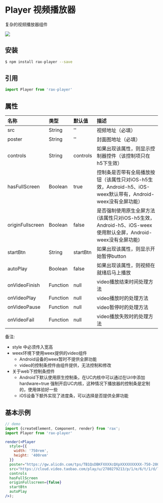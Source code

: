 # Player 视频播放器

复杂的视频播放器组件

![](https://gw.alicdn.com/tfs/TB1.NTYRVXXXXcNXVXXXXXXXXXX-255-201.gif)

## 安装

```bash
$ npm install rax-player --save
```

## 引用

```jsx
import Player from 'rax-player'
```

## 属性

| 名称               | 类型       | 默认值      | 描述                                       |
| :--------------- | :------- | :------- | :--------------------------------------- |
| src              | String   | ''       | 视频地址（必填）                                 |
| poster           | String   | ''       | 封面图地址（必填）                                |
| controls         | String   | controls | 如果出现该属性，则显示控制器控件（该控制项只在h5下生效）            |
| hasFullScreen    | Boolean  | true     | 控制条是否带有全局播放按钮（该属性只对iOS-h5生效，Android-h5、iOS-weex默认带有，Android-weex没有全屏功能） |
| originFullscreen | Boolean  | false    | 是否强制使用原生全屏方法(该属性只对iOS-h5生效，Android-h5、iOS-weex使用默认全屏，Android-weex没有全屏功能) |
| startBtn         | String   | startBtn | 如果出现该属性，则显示开始暂停button                    |
| autoPlay         | Boolean  | false    | 如果出现该属性，则视频在就绪后马上播放                      |
| onVideoFinish    | Function | null     | video播放结束时间处理方法                          |
| onVideoPlay      | Function | null     | video播放时的处理方法                            |
| onVideoPause     | Function | null     | video暂停时的处理方法                            |
| onVideoFail      | Function | null     | video播放失败时的处理方法                          |

备注:

* style 中必须传入宽高
* weex环境下使用weex提供的video组件
  + Android设备的weex暂时不提供全屏功能
  + video的控制条控件由组件提供，无法控制和修改
* 关于web下控制条控件
  + Android下默认使用原生控制条，在UC内核中可以通过在Url中添加 hardware=true 强制开启UC内核，这种情况下播放器的控制条是定制的，使用体验好一些
  + iOS设备下额外实现了进度条，可以选择是否提供全屏功能


## 基本示例

```jsx
// demo
import {createElement, Component, render} from 'rax';
import Player from 'rax-player'

render(<Player
  style={{
    width: '750rem',
    height: '400rem'
  }}
  poster="https://gw.alicdn.com/tps/TB1QsDBKFXXXXcQXpXXXXXXXXXX-750-200.png"
  src="https://cloud.video.taobao.com/play/u/2780279213/p/1/e/6/t/1/d/ld/36255062.mp4"
  controls
  hasFullScreen
  originFullscreen={false}
  startBtn
  autoPlay
/>);
```
